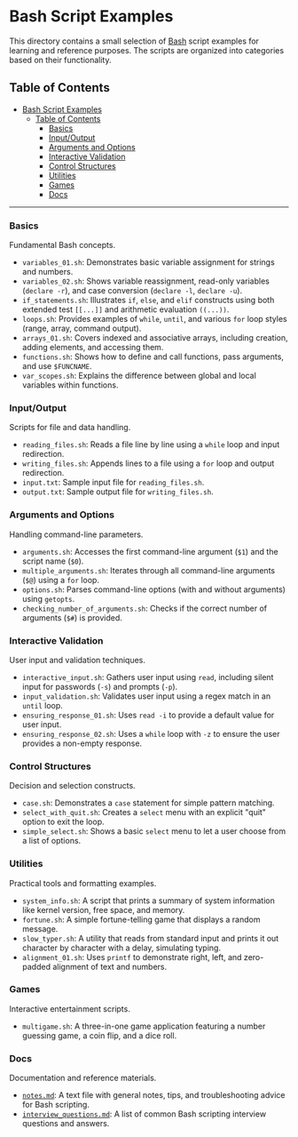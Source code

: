# Bash Script Examples

This directory contains a small selection of [Bash](https://www.gnu.org/software/bash/) script examples for learning and reference purposes. The scripts are organized into categories based on their functionality.

## Table of Contents

- [Bash Script Examples](#bash-script-examples)
  - [Table of Contents](#table-of-contents)
    - [Basics](#basics)
    - [Input/Output](#inputoutput)
    - [Arguments and Options](#arguments-and-options)
    - [Interactive Validation](#interactive-validation)
    - [Control Structures](#control-structures)
    - [Utilities](#utilities)
    - [Games](#games)
    - [Docs](#docs)

---

### Basics

Fundamental Bash concepts.

- `variables_01.sh`: Demonstrates basic variable assignment for strings and numbers.
- `variables_02.sh`: Shows variable reassignment, read-only variables (`declare -r`), and case conversion (`declare -l`, `declare -u`).
- `if_statements.sh`: Illustrates `if`, `else`, and `elif` constructs using both extended test `[[...]]` and arithmetic evaluation `((...))`.
- `loops.sh`: Provides examples of `while`, `until`, and various `for` loop styles (range, array, command output).
- `arrays_01.sh`: Covers indexed and associative arrays, including creation, adding elements, and accessing them.
- `functions.sh`: Shows how to define and call functions, pass arguments, and use `$FUNCNAME`.
- `var_scopes.sh`: Explains the difference between global and local variables within functions.

### Input/Output

Scripts for file and data handling.

- `reading_files.sh`: Reads a file line by line using a `while` loop and input redirection.
- `writing_files.sh`: Appends lines to a file using a `for` loop and output redirection.
- `input.txt`: Sample input file for `reading_files.sh`.
- `output.txt`: Sample output file for `writing_files.sh`.

### Arguments and Options

Handling command-line parameters.

- `arguments.sh`: Accesses the first command-line argument (`$1`) and the script name (`$0`).
- `multiple_arguments.sh`: Iterates through all command-line arguments (`$@`) using a `for` loop.
- `options.sh`: Parses command-line options (with and without arguments) using `getopts`.
- `checking_number_of_arguments.sh`: Checks if the correct number of arguments (`$#`) is provided.

### Interactive Validation

User input and validation techniques.

- `interactive_input.sh`: Gathers user input using `read`, including silent input for passwords (`-s`) and prompts (`-p`).
- `input_validation.sh`: Validates user input using a regex match in an `until` loop.
- `ensuring_response_01.sh`: Uses `read -i` to provide a default value for user input.
- `ensuring_response_02.sh`: Uses a `while` loop with `-z` to ensure the user provides a non-empty response.

### Control Structures

Decision and selection constructs.

- `case.sh`: Demonstrates a `case` statement for simple pattern matching.
- `select_with_quit.sh`: Creates a `select` menu with an explicit "quit" option to exit the loop.
- `simple_select.sh`: Shows a basic `select` menu to let a user choose from a list of options.

### Utilities

Practical tools and formatting examples.

- `system_info.sh`: A script that prints a summary of system information like kernel version, free space, and memory.
- `fortune.sh`: A simple fortune-telling game that displays a random message.
- `slow_typer.sh`: A utility that reads from standard input and prints it out character by character with a delay, simulating typing.
- `alignment_01.sh`: Uses `printf` to demonstrate right, left, and zero-padded alignment of text and numbers.

### Games

Interactive entertainment scripts.

- `multigame.sh`: A three-in-one game application featuring a number guessing game, a coin flip, and a dice roll.

### Docs

Documentation and reference materials.

- [`notes.md`](./docs/notes.md): A text file with general notes, tips, and troubleshooting advice for Bash scripting.
- [`interview_questions.md`](./docs/interview_questions.md): A list of common Bash scripting interview questions and answers.
